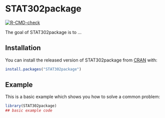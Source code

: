 
# STAT302package

<!-- badges: start -->
[![R-CMD-check](https://github.com/RachuShen/STAT302package/workflows/R-CMD-check/badge.svg)](https://github.com/RachuShen/STAT302package/actions)
<!-- badges: end -->

The goal of STAT302package is to ...

## Installation

You can install the released version of STAT302package from [CRAN](https://CRAN.R-project.org) with:

``` r
install.packages("STAT302package")
```

## Example

This is a basic example which shows you how to solve a common problem:

``` r
library(STAT302package)
## basic example code
```

